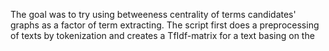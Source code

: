 The goal was to try using betweeness centrality of terms candidates' graphs as a factor of term extracting.
The script first does a preprocessing of texts by tokenization and creates a TfIdf-matrix for a text basing on the
